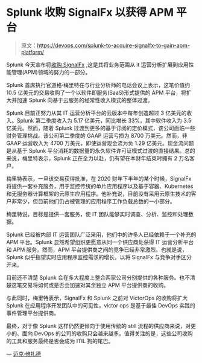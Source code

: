 # Splunk 收购 SignalFx 以获得 APM 平台

> 原文：<https://devops.com/splunk-to-acquire-signalfx-to-gain-apm-platform/>

Splunk 今天宣布将[收购 SignalFx](https://www.splunk.com/en_us/newsroom/press-releases/2019/splunk-to-acquire-cloud-monitoring-leader-signalfx.html) ,这是其将业务范围从 it 运营分析扩展到应用性能管理(APM)领域的努力的一部分。

Splunk 首席执行官道格·梅里特在与行业分析师的电话会议上表示，这笔价值约 10.5 亿美元的交易收购了一个以软件即服务(SaaS)形式提供的 APM 平台，将扩大并加速 Splunk 向基于云服务的经常性收入模式的整体过渡。

Splunk 目前正努力从其 IT 运营分析平台的云版本中每年创造超过 3 亿美元的收入。Splunk 第二季度收入为 5.17 亿美元，同比增长 33%，其中软件收入为 3.5 亿美元。然而，随着 Splunk 过渡到更多的基于订阅的定价模式，该公司面临一些财务管理挑战。该公司第二季度的 GAAP 运营亏损为 8700 万美元。然而，非 GAAP 运营收入为 4700 万美元，即使运营现金流为负 1.29 亿美元。现金流问题是从基于 Splunk 平台消耗的数据量的永久软件许可证模式过渡的直接结果。总的来说，梅里特表示，Splunk 正在全力以赴，仍有望在本财年结束时拥有 2 万名客户。

梅里特表示，一旦该交易获得批准，在 2020 财年下半年的某个时候，SignalFx 将提供一套补充服务，用于监控传统的单片应用程序以及基于容器、Kubernetes 和无服务器计算框架的云原生应用程序。他补充说，目前没有采用云原生技术的客户非常少，但目前他们仍占被管理的应用程序工作负载总数的一小部分。

梅里特说，目标是提供一套服务，使 IT 团队能够实时调查、分析、监控和处理数据。

Splunk 已经被内部 IT 运营团队广泛采用，他们中的许多人已经依赖于一个补充的 APM 平台。Splunk 显然希望组织更愿意从同一个供应商处获得 IT 运营分析平台和 APM 服务。然而，APM 平台提供商之间的竞争已经非常激烈。也就是说，Splunk 似乎指望实时应用程序监控需求的增长，以将 SignalFx 与竞争对手区分开来。

目前还不清楚 Splunk 会在多大程度上整合两家公司分别提供的各种服务。也不清楚这笔交易将如何或是否会加速对其余独立 APM 平台提供商的收购。

与此同时，梅里特表示，SignalFx 和 Splunk 之前对 VictorOps 的收购将扩大 Splunk 在应用程序开发团队中的可见性，victor ops 是基于最佳 DevOps 实践的事件管理平台提供商。

最终，对于像 Splunk 这样仍然更倾向于使用传统的 still 流程的供应商来说，对更小的、面向 DevOps 的公司的收购只会越来越多。值得关注的是，这些公司收购的工具和服务最终是否会成为 ITIL 狗的尾巴。

— [迈克·维扎德](https://devops.com/author/mike-vizard/)